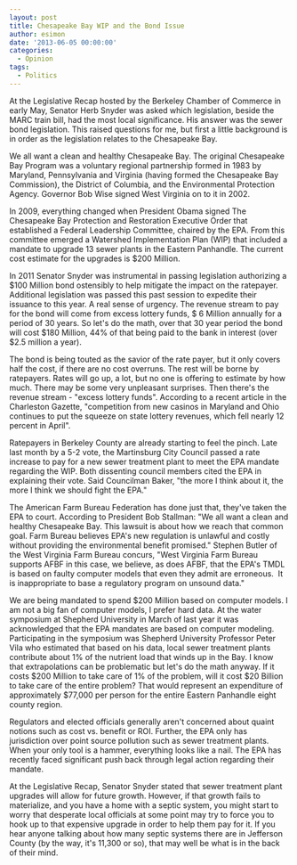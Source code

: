 ```yaml
---
layout: post
title: Chesapeake Bay WIP and the Bond Issue
author: esimon
date: '2013-06-05 00:00:00'
categories:
  - Opinion
tags:
  - Politics
---
```

At the Legislative Recap hosted by the Berkeley Chamber of Commerce in early May, Senator Herb Snyder was asked which legislation, beside the MARC train bill, had the most local significance. His answer was the sewer bond legislation. This raised questions for me, but first a little background is in order as the legislation relates to the Chesapeake Bay. 

We all want a clean and healthy Chesapeake Bay. The original Chesapeake Bay Program was a voluntary regional partnership formed in 1983 by Maryland, Pennsylvania and Virginia (having formed the Chesapeake Bay Commission), the District of Columbia, and the Environmental Protection Agency. Governor Bob Wise signed West Virginia on to it in 2002. 

In 2009, everything changed when President Obama signed The Chesapeake Bay Protection and Restoration Executive Order that established a Federal Leadership Committee, chaired by the EPA. From this committee emerged a Watershed Implementation Plan (WIP) that included a mandate to upgrade 13 sewer plants in the Eastern Panhandle. The current cost estimate for the upgrades is $200 Million. 

In 2011 Senator Snyder was instrumental in passing legislation authorizing a $100 Million bond ostensibly to help mitigate the impact on the ratepayer. Additional legislation was passed this past session to expedite their issuance to this year. A real sense of urgency. The revenue stream to pay for the bond will come from excess lottery funds, $ 6 Million annually for a period of 30 years. So let's do the math, over that 30 year period the bond will cost $180 Million, 44% of that being paid to the bank in interest (over $2.5 million a year). 

The bond is being touted as the savior of the rate payer, but it only covers half the cost, if there are no cost overruns. The rest will be borne by ratepayers. Rates will go up, a lot, but no one is offering to estimate by how much. There may be some very unpleasant surprises. Then there's the revenue stream - "excess lottery funds". According to a recent article in the Charleston Gazette, "competition from new casinos in Maryland and Ohio continues to put the squeeze on state lottery revenues, which fell nearly 12 percent in April". 

Ratepayers in Berkeley County are already starting to feel the pinch. Late last month by a 5-2 vote, the Martinsburg City Council passed a rate increase to pay for a new sewer treatment plant to meet the EPA mandate regarding the WIP. Both dissenting council members cited the EPA in explaining their vote. Said Councilman Baker, "the more I think about it, the more I think we should fight the EPA." 

The American Farm Bureau Federation has done just that, they've taken the EPA to court. According to President Bob Stallman: "We all want a clean and healthy Chesapeake Bay. This lawsuit is about how we reach that common goal. Farm Bureau believes EPA's new regulation is unlawful and costly without providing the environmental benefit promised." Stephen Butler of the West Virginia Farm Bureau concurs, "West Virginia Farm Bureau supports AFBF in this case, we believe, as does AFBF, that the EPA's TMDL is based on faulty computer models that even they admit are erroneous.  It is inappropriate to base a regulatory program on unsound data."

We are being mandated to spend $200 Million based on computer models. I am not a big fan of computer models, I prefer hard data. At the water symposium at Shepherd University in March of last year it was acknowledged that the EPA mandates are based on computer modeling. Participating in the symposium was Shepherd University Professor Peter Vila who estimated that based on his data, local sewer treatment plants contribute about 1% of the nutrient load that winds up in the Bay. I know that extrapolations can be problematic but let's do the math anyway. If it costs $200 Million to take care of 1% of the problem, will it cost $20 Billion to take care of the entire problem? That would represent an expenditure of approximately $77,000 per person for the entire Eastern Panhandle eight county region. 

Regulators and elected officials generally aren't concerned about quaint notions such as cost vs. benefit or ROI. Further, the EPA only has jurisdiction over point source pollution such as sewer treatment plants. When your only tool is a hammer, everything looks like a nail. The EPA has recently faced significant push back through legal action regarding their mandate. 

At the Legislative Recap, Senator Snyder stated that sewer treatment plant upgrades will allow for future growth. However, if that growth fails to materialize, and you have a home with a septic system, you might start to worry that desperate local officials at some point may try to force you to hook up to that expensive upgrade in order to help them pay for it. If you hear anyone talking about how many septic systems there are in Jefferson County (by the way, it's 11,300 or so), that may well be what is in the back of their mind. 

